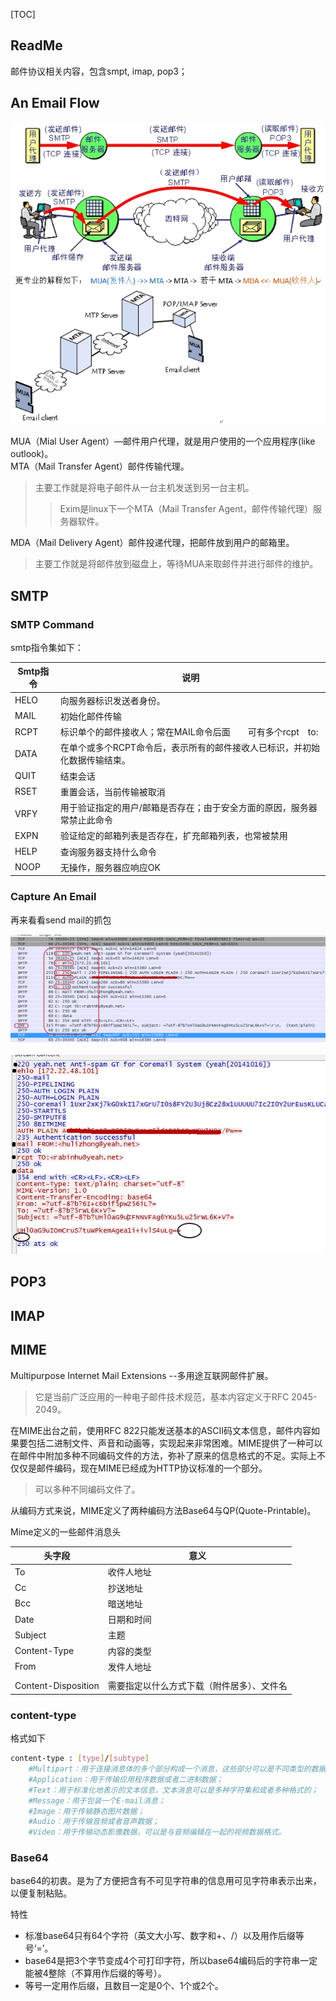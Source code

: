 [TOC]



## ReadMe

邮件协议相关内容，包含smpt, imap, pop3；



## An Email Flow



![这是一张图片](img/smtp-theEmailFlow.png)

MUA（Mial User Agent）—邮件用户代理，就是用户使用的一个应用程序(like outlook)。  
MTA（Mail Transfer Agent）邮件传输代理。

> 主要工作就是将电子邮件从一台主机发送到另一台主机。  
>
> > Exim是linux下一个MTA（Mail Transfer Agent，邮件传输代理）服务器软件。

MDA（Mail Delivery Agent）邮件投递代理，把邮件放到用户的邮箱里。
> 主要工作就是将邮件放到磁盘上，等待MUA来取邮件并进行邮件的维护。





## SMTP

### SMTP Command

smtp指令集如下：

|Smtp指令 |说明|
|--------|---|
|HELO |向服务器标识发送者身份。|
|MAIL |初始化邮件传输|
|RCPT |标识单个的邮件接收人；常在MAIL命令后面　　可有多个rcpt　to: |
|DATA |在单个或多个RCPT命令后，表示所有的邮件接收人已标识，并初始化数据传输结束。|
|QUIT |结束会话 |
|RSET |重置会话，当前传输被取消 |
|VRFY |用于验证指定的用户/邮箱是否存在；由于安全方面的原因，服务器常禁止此命令 |
|EXPN |验证给定的邮箱列表是否存在，扩充邮箱列表，也常被禁用 |
|HELP |查询服务器支持什么命令 |
|NOOP |无操作，服务器应响应OK |



### Capture An Email

再来看看send mail的抓包 

![这是一张图片](img/smtp-pcapSendEmail1.png)    

![这是一张图片](img/smtp-pcapSendEmail2.png)  





## POP3



## IMAP





## MIME
Multipurpose Internet Mail Extensions  --多用途互联网邮件扩展。
> 它是当前广泛应用的一种电子邮件技术规范，基本内容定义于RFC 2045-2049。

在MIME出台之前，使用RFC 822只能发送基本的ASCII码文本信息，邮件内容如果要包括二进制文件、声音和动画等，实现起来非常困难。MIME提供了一种可以在邮件中附加多种不同编码文件的方法，弥补了原来的信息格式的不足。实际上不仅仅是邮件编码，现在MIME已经成为HTTP协议标准的一个部分。  
> 可以多种不同编码文件了。  

从编码方式来说，MIME定义了两种编码方法Base64与QP(Quote-Printable)。


Mime定义的一些邮件消息头

|头字段 |意义|
|------|---|
|To |收件人地址|
|Cc |抄送地址|
|Bcc |暗送地址|
|Date |日期和时间|
|Subject |主题|
|Content-Type |内容的类型|
|From |发件人地址|
|||
|Content-Disposition |需要指定以什么方式下载（附件居多）、文件名|

### content-type

格式如下

```bash
content-type : [type]/[subtype]
	#Multipart：用于连接消息体的多个部分构成一个消息，这些部分可以是不同类型的数据；（复合文件）
	#Application：用于传输应用程序数据或者二进制数据；
	#Text：用于标准化地表示的文本信息，文本消息可以是多种字符集和或者多种格式的；
	#Message：用于包装一个E-mail消息；
	#Image：用于传输静态图片数据；
	#Audio：用于传输音频或者音声数据；
	#Video：用于传输动态影像数据，可以是与音频编辑在一起的视频数据格式。
```



### Base64

base64的初衷。是为了方便把含有不可见字符串的信息用可见字符串表示出来，以便复制粘贴。

特性
- 标准base64只有64个字符（英文大小写、数字和+、/）以及用作后缀等号‘=’。  
- base64是把3个字节变成4个可打印字符，所以base64编码后的字符串一定能被4整除（不算用作后缀的等号）。   
- 等号一定用作后缀，且数目一定是0个、1个或2个。  



